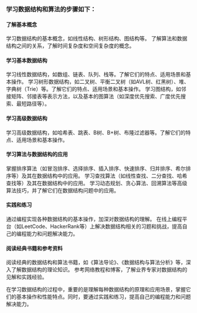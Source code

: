 ### 学习数据结构和算法的步骤如下：

#### 了解基本概念
学习数据结构的基本概念，如线性结构、树形结构、图结构等。
了解算法和数据结构之间的关系，了解时间复杂度和空间复杂度的概念。
#### 学习基本数据结构
学习线性数据结构，如数组、链表、队列、栈等。了解它们的特点、适用场景和基本操作。
学习树形数据结构，如二叉树、平衡二叉树（如AVL树、红黑树）、堆、字典树（Trie）等。了解它们的特点、适用场景和基本操作。
学习图结构，如邻接矩阵、邻接表等表示方法，以及基本的图算法（如深度优先搜索、广度优先搜索、最短路径等）。
#### 学习高级数据结构
学习高级数据结构，如哈希表、跳表、B树、B+树、布隆过滤器等。了解它们的特点、适用场景和基本操作。
#### 学习算法与数据结构的应用
掌握排序算法（如冒泡排序、选择排序、插入排序、快速排序、归并排序、希尔排序等）及其在数据结构中的应用。
学习查找算法（如线性查找、二分查找、哈希查找等）及其在数据结构中的应用。
学习动态规划、贪心算法、回溯算法等高级算法技巧，并了解它们在数据结构问题中的应用。
#### 实践和练习
通过编程实现各种数据结构的基本操作，加深对数据结构的理解。
在线上编程平台（如LeetCode、HackerRank等）上解决数据结构相关的习题和挑战，提高自己的编程能力和问题解决能力。
#### 阅读经典书籍和参考资料
阅读经典的数据结构和算法书籍，如《算法导论》、《数据结构与算法分析》等，深入了解数据结构的理论知识。
参考网络教程和博客，了解业界专家对数据结构的见解和实践经验。

在学习数据结构的过程中，重要的是理解每种数据结构的原理和应用场景，掌握它们的基本操作和性能特点。同时，要通过实践和练习，提高自己的编程能力和问题解决能力。